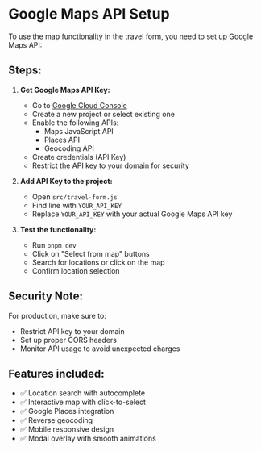 # Google Maps API Setup

To use the map functionality in the travel form, you need to set up Google Maps API:

## Steps:

1. **Get Google Maps API Key:**
   - Go to [Google Cloud Console](https://console.cloud.google.com/)
   - Create a new project or select existing one
   - Enable the following APIs:
     - Maps JavaScript API
     - Places API
     - Geocoding API
   - Create credentials (API Key)
   - Restrict the API key to your domain for security

2. **Add API Key to the project:**
   - Open `src/travel-form.js`
   - Find line with `YOUR_API_KEY`
   - Replace `YOUR_API_KEY` with your actual Google Maps API key

3. **Test the functionality:**
   - Run `pnpm dev`
   - Click on "Select from map" buttons
   - Search for locations or click on the map
   - Confirm location selection

## Security Note:
For production, make sure to:
- Restrict API key to your domain
- Set up proper CORS headers
- Monitor API usage to avoid unexpected charges

## Features included:
- ✅ Location search with autocomplete
- ✅ Interactive map with click-to-select
- ✅ Google Places integration
- ✅ Reverse geocoding
- ✅ Mobile responsive design
- ✅ Modal overlay with smooth animations
